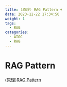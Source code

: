 ```yaml
---
title: (原理) RAG Pattern + 
date: 2023-12-22 17:34:50
weight: 1
tags:
  - RAG
categories: 
  - AIGC
  - RAG  
---
```


<p></p>
<!-- more -->


# RAG Pattern
[(原理)RAG Pattern](https://candied-skunk-1ca.notion.site/pattern-160bfe2110848056a0fdf1fd584108fb?pvs=4)
